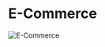 # E-Commerce
![E-Commerce](https://user-images.githubusercontent.com/107277624/217724319-124a88b3-1704-4698-a61b-dedcc50793b1.jpg)
